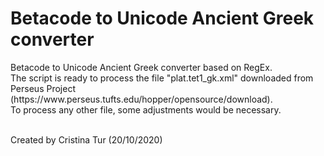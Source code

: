 # Betacode to Unicode Ancient Greek converter

<p>Betacode to Unicode Ancient Greek converter based on RegEx. <br>
The script is ready to process the file "plat.tet1_gk.xml" downloaded from Perseus Project (https://www.perseus.tufts.edu/hopper/opensource/download). <br>
To process any other file, some adjustments would be necessary. <br><br></p> 

<p>Created by Cristina Tur (20/10/2020)</p>
